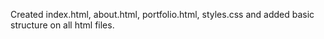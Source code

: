 Created index.html, about.html, portfolio.html, styles.css and added basic structure on all html files.